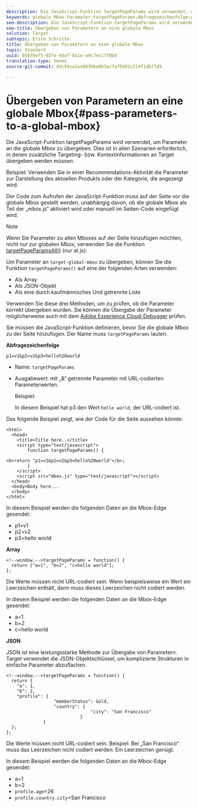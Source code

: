 ```yaml
---
description: Die JavaScript-Funktion targetPageParams wird verwendet, um Parameter an die globale Mbox zu übergeben. Dies ist in allen Szenarien erforderlich, in denen zusätzliche Targeting- bzw. Kontextinformationen an Target übergeben werden müssen.
keywords: globale Mbox-Parameter;targetPageParams;Abfragezeichenfolge;Array;JSON;DTM;Dynamic Tag Management
seo-description: Die JavaScript-Funktion targetPageParams wird verwendet, um Parameter an die globale Mbox zu übergeben. Dies ist in allen Szenarien erforderlich, in denen zusätzliche Targeting- bzw. Kontextinformationen an Target übergeben werden müssen.
seo-title: Übergeben von Parametern an eine globale Mbox
solution: Target
subtopic: Erste Schritte
title: Übergeben von Parametern an eine globale Mbox
topic: Standard
uuid: 058f0ef5-037a-4daf-8a1e-a9c7ecc7f0bd
translation-type: tm+mt
source-git-commit: 8dc94ca1ed48366e6b3ac7a75b03c214f1db71d9

---
```



# Übergeben von Parametern an eine globale Mbox{#pass-parameters-to-a-global-mbox}

Die JavaScript-Funktion targetPageParams wird verwendet, um Parameter an die globale Mbox zu übergeben. Dies ist in allen Szenarien erforderlich, in denen zusätzliche Targeting- bzw. Kontextinformationen an Target übergeben werden müssen.

Beispiel: Verwenden Sie in einer Recommendations-Aktivität die Parameter zur Darstellung des aktuellen Produkts oder der Kategorie, die angezeigt wird.

Der Code zum Aufrufen der JavaScript-Funktion muss auf der Seite vor die globale Mbox gestellt werden, unabhängig davon, ob die globale Mbox als Teil der „mbox.js“ aktiviert wird oder manuell im Seiten-Code eingefügt wird.

>[!NOTE]
>
>Wenn Sie Parameter zu allen Mboxes auf der Seite hinzufügen möchten, nicht nur zur globalen Mbox, verwenden Sie die Funktion [targetPageParamsAll()](/help/c-implementing-target/c-implementing-target-for-client-side-web/targetpageparamsall.md) (nur at.js).

Um Parameter an `target-global-mbox` zu übergeben, können Sie die Funktion `targetPageParams()` auf eine der folgenden Arten verwenden:

* Als Array
* Als JSON-Objekt
* Als eine durch kaufmännisches Und getrennte Liste

Verwenden Sie diese drei Methoden, um zu prüfen, ob die Parameter korrekt übergeben wurden. Sie können die Übergabe der Parameter möglicherweise auch mit dem [Adobe Experience Cloud-Debugger](https://docs.adobe.com/content/help/en/debugger/using/experience-cloud-debugger.html) prüfen.

Sie müssen die JavaScript-Funktion definieren, bevor Sie die globale Mbox zu der Seite hinzufügen. Der Name muss `targetPageParams` lauten.

**Abfragezeichenfolge**

```
p1=v1&p2=v2&p3=hello%20world
```

* Name: `targetPageParams`
* Ausgabewert: mit „&amp;“ getrennte Parameter mit URL-codierten Parameterwerten.

   Beispiel:

   In diesem Beispiel hat p3 den Wert `hello world`, der URL-codiert ist.

Das folgende Beispiel zeigt, wie der Code für die Seite aussehen könnte:

```
<html> 
  <head> 
    <title>Title here..</title> 
    <script type="text/javascript"> 
        function targetPageParams() { 
           
<b>return "p1=v1&p2=v2&p3=hello%20world"</b>; 
        } 
    </script> 
    <script src="mbox.js" type="text/javascript"></script> 
  </head> 
  <body>Body here... 
  </body> 
</html>
```

In diesem Beispiel werden die folgenden Daten an die Mbox-Edge gesendet:

* p1=v1
* p2=v2
* p3=hello world

**Array**

```
<!--window.-->targetPageParams = function() { 
  return ["a=1", "b=2", "c=hello world"]; 
}; 
```

Die Werte müssen nicht URL-codiert sein. Wenn beispielsweise ein Wert ein Leerzeichen enthält, dann muss dieses Leerzeichen nicht codiert werden.

In diesem Beispiel werden die folgenden Daten an die Mbox-Edge gesendet:

* a=1
* b=2
* c=hello world

**JSON**

JSON ist eine leistungsstarke Methode zur Übergabe von Parametern. Target verwendet die JSON-Objektschlüssel, um komplizierte Strukturen in einfache Parameter abzuflachen.

```
<!--window.-->targetPageParams = function() { 
  return { 
    "a": 1, 
    "b": 2, 
    "profile": { 
                  "memberStatus": Gold, 
                  "country": { 
                                "city": "San Francisco" 
                            } 
              } 
  }; 
}; 
```

Die Werte müssen nicht URL-codiert sein. Beispiel: Bei „San Francisco“ muss das Leerzeichen nicht codiert werden. Ein Leerzeichen genügt.

In diesem Beispiel werden die folgenden Daten an die Mbox-Edge gesendet:

* a=1
* b=2
* `profile.age`=26
* `profile.country.city`=San Francisco